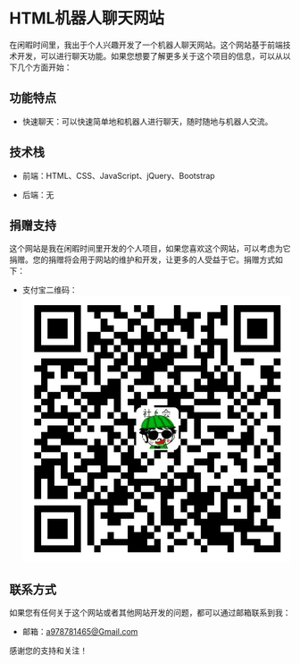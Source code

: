 

# HTML机器人聊天网站

在闲暇时间里，我出于个人兴趣开发了一个机器人聊天网站。这个网站基于前端技术开发，可以进行聊天功能。如果您想要了解更多关于这个项目的信息，可以从以下几个方面开始：

## 功能特点

- 快速聊天：可以快速简单地和机器人进行聊天，随时随地与机器人交流。
## 技术栈

- 前端：HTML、CSS、JavaScript、jQuery、Bootstrap

- 后端：无

## 捐赠支持

这个网站是我在闲暇时间里开发的个人项目，如果您喜欢这个网站，可以考虑为它捐赠。您的捐赠将会用于网站的维护和开发，让更多的人受益于它。捐赠方式如下：

- 支付宝二维码：
![支付宝二维码](./img/alipay-qrcode.jpg)

## 联系方式

如果您有任何关于这个网站或者其他网站开发的问题，都可以通过邮箱联系到我：

- 邮箱：a978781465@Gmail.com

感谢您的支持和关注！
